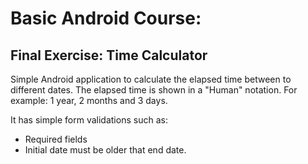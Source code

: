 # Basic Android Course:
  ## Final Exercise: Time Calculator

Simple Android application to calculate the elapsed time between to different dates. The elapsed time is shown in a "Human" notation.
For example: 1 year, 2 months and 3 days.

It has simple form validations such as:
- Required fields
- Initial date must be older that end date.
